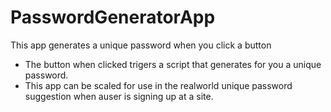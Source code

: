 # PasswordGeneratorApp
This app generates a unique password when you click a button

- The button when clicked trigers a script that generates for you a unique password.
- This app can be scaled for use in the realworld unique password suggestion when auser is signing up at a site.
  
